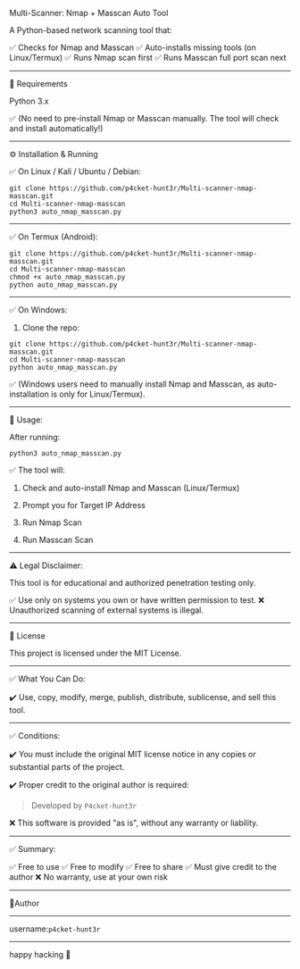  Multi-Scanner: Nmap + Masscan Auto Tool

A Python-based network scanning tool that:

✅ Checks for Nmap and Masscan
✅ Auto-installs missing tools (on Linux/Termux)
✅ Runs Nmap scan first
✅ Runs Masscan full port scan next


---

📌 Requirements

Python 3.x


✅ (No need to pre-install Nmap or Masscan manually. The tool will check and install automatically!)


---

⚙️ Installation & Running

✅ On Linux / Kali / Ubuntu / Debian:
```
git clone https://github.com/p4cket-hunt3r/Multi-scanner-nmap-masscan.git
cd Multi-scanner-nmap-masscan
python3 auto_nmap_masscan.py
```

---

✅ On Termux (Android):
```
git clone https://github.com/p4cket-hunt3r/Multi-scanner-nmap-masscan.git
cd Multi-scanner-nmap-masscan
chmod +x auto_nmap_masscan.py
python auto_nmap_masscan.py
```

---

✅ On Windows:

1. Clone the repo:
```
git clone https://github.com/p4cket-hunt3r/Multi-scanner-nmap-masscan.git
cd Multi-scanner-nmap-masscan
python auto_nmap_masscan.py
```

✅ (Windows users need to manually install Nmap and Masscan, as auto-installation is only for Linux/Termux).


---

🚀 Usage:

After running:
```
python3 auto_nmap_masscan.py
```
✅ The tool will:

1. Check and auto-install Nmap and Masscan (Linux/Termux)


2. Prompt you for Target IP Address


3. Run Nmap Scan


4. Run Masscan Scan




---

⚠️ Legal Disclaimer:

This tool is for educational and authorized penetration testing only.

✅ Use only on systems you own or have written permission to test.
❌ Unauthorized scanning of external systems is illegal.


---
📄 License

This project is licensed under the MIT License.


---

✅ What You Can Do:

✔️ Use, copy, modify, merge, publish, distribute, sublicense, and sell this tool.



---

✅ Conditions:

✔️ You must include the original MIT license notice in any copies or substantial parts of the project.

✔️ Proper credit to the original author is required:


> Developed by ```P4cket-hunt3r```



❌ This software is provided "as is", without any warranty or liability.



---

✅ Summary:

✅ Free to use
✅ Free to modify
✅ Free to share
✅ Must give credit to the author
❌ No warranty, use at your own risk

---

👤Author

---

username:``` p4cket-hunt3r ```

---
happy hacking 🤍
